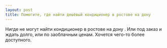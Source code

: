 ```yaml
---
layout: post 
title: Помогите, где найти дешёвый кондиционер в ростове на дону 
--- 
```

Нигде не могут найти кондиционер в ростове на дону . Или под заказ и ждать долго, или по заоблачным ценам. Хочется чего-то более доступного.